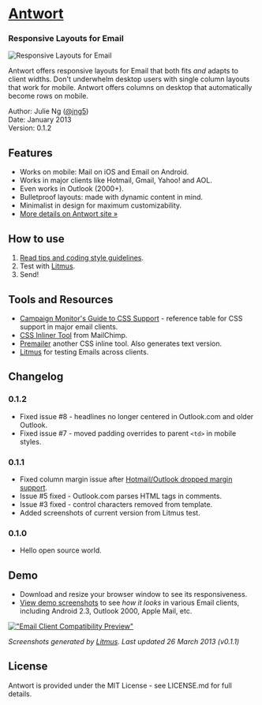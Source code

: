 # [Antwort](http://internations.github.com/antwort)

### Responsive Layouts for Email
![Responsive Layouts for Email](http://internations.github.com/antwort/images/responsive-graphic-small.png "Responsive Layouts for Email")

Antwort offers responsive layouts for Email that both fits _and_ adapts to client widths. Don't underwhelm desktop users with single column layouts that work for mobile. Antwort offers columns on desktop that automatically become rows on mobile.

Author: Julie Ng ([@jng5](http://twitter.com/jng5))  
Date: January 2013  
Version: 0.1.2  

## Features
* Works on mobile: Mail on iOS and Email on Android.
* Works in major clients like Hotmail, Gmail, Yahoo! and AOL.
* Even works in Outlook (2000+).
* Bulletproof layouts: made with dynamic content in mind.
* Minimalist in design for maximum customizability.
* [More details on Antwort site »](http://internations.github.com/antwort/)

## How to use
1. [Read tips and coding style guidelines](http://internations.github.com/antwort).
2. Test with [Litmus](https://litmus.com/).
3. Send!

## Tools and Resources
* [Campaign Monitor's Guide to CSS Support](http://www.campaignmonitor.com/css) - reference table for CSS support in major email clients.
* [CSS Inliner Tool](http://beaker.mailchimp.com/inline-css) from MailChimp.
* [Premailer](http://premailer.dialect.ca/) another CSS inline tool. Also generates text version.
* [Litmus](http://www.litmus.com/) for testing Emails across clients.

## Changelog

### 0.1.2
* Fixed issue #8 - headlines no longer centered in Outlook.com and older Outlook.
* Fixed issue #7 - moved padding overrides to parent `<td>` in mobile styles.

### 0.1.1
* Fixed column margin issue after [Hotmail/Outlook dropped margin support](https://litmus.com/blog/hotmail-and-outlook-com-drop-support-for-margin).
* Issue #5 fixed - Outlook.com parses HTML tags in comments.
* Issue #3 fixed - control characters removed from template.
* Added screenshots of current version from Litmus test.
 

### 0.1.0
* Hello open source world.

## Demo
* Download and resize your browser window to see its responsiveness.
* [View demo screenshots](https://github.com/InterNations/antwort/blob/gh-pages/screenshots-litmus/) to see *how it looks* in various Email clients, including Android 2.3, Outlook 2000, Apple Mail, etc.

[!["Email Client Compatibility Preview"](http://internations.github.com/antwort/images/compatability-preview.png "Email Client Compatibility Preview")](https://github.com/InterNations/antwort/blob/gh-pages/screenshots-litmus/)

*Screenshots generated by [Litmus](http://www.litmus.com/). Last updated 26 March 2013 (v0.1.1)*

## License
Antwort is provided under the MIT License - see LICENSE.md for full details.
